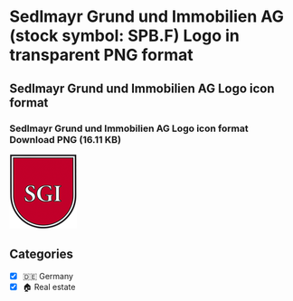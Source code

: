 # Sedlmayr Grund und Immobilien AG (stock symbol: SPB.F) Logo in transparent PNG format

## Sedlmayr Grund und Immobilien AG Logo icon format

### Sedlmayr Grund und Immobilien AG Logo icon format Download PNG (16.11 KB)

![Sedlmayr Grund und Immobilien AG Logo icon format Download PNG (16.11 KB)](/img/orig/SPB.F-e4f8fbab.png)



## Categories
- [x] 🇩🇪 Germany
- [x] 🏠 Real estate

